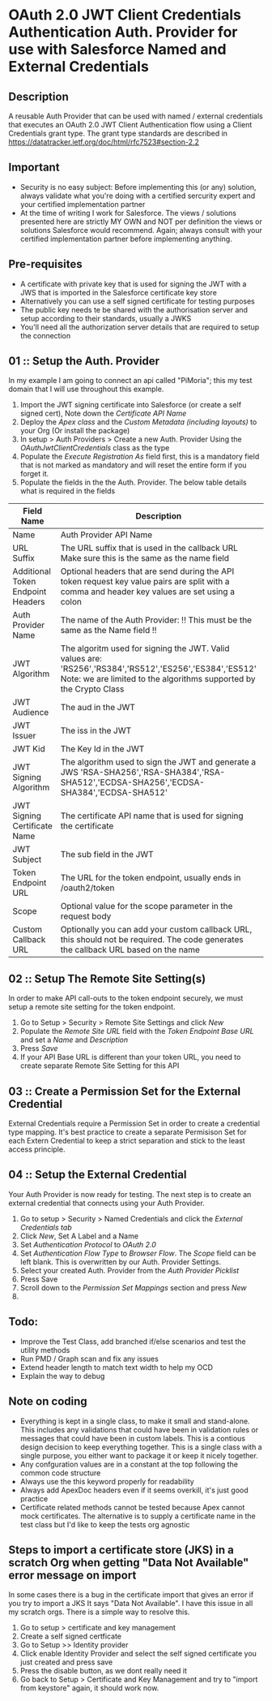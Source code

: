 # OAuth 2.0 JWT Client Credentials Authentication Auth. Provider for use with Salesforce Named and External Credentials
## Description
A reusable Auth Provider that can be used with named / external credentials that executes an OAuth 2.0 JWT Client Authentication flow using a Client Credentials grant type.
The grant type standards are described in https://datatracker.ietf.org/doc/html/rfc7523#section-2.2

## Important
- Security is no easy subject: Before implementing this (or any) solution, always validate what you're doing with a certified sercurity expert and your certified implementation partner
- At the time of writing I work for Salesforce. The views / solutions presented here are strictly MY OWN and NOT per definition the views or solutions Salesforce would recommend. Again; always consult with your certified implementation partner before implementing anything.


## Pre-requisites
- A certificate with private key that is used for signing the JWT with a JWS that is imported in the Salesforce certificate key store
- Alternatively you can use a self signed certificate for testing purposes
- The public key needs te be shared with the authorisation server and setup according to their standards, usually a JWKS
- You'll need all the authorization server details that are required to setup the connection

## 01 :: Setup the Auth. Provider
In my example I am going to connect an api called "PiMoria"; this my test domain that I will use throughout this example.

1. Import the JWT signing certificate into Salesforce (or create a self signed cert), Note down the *Certificate API Name*
2. Deploy the *Apex class* and the *Custom Metadata (including layouts)* to your Org (Or install the package)
3. In setup > Auth Providers > Create a new Auth. Provider Using the *OAuthJwtClientCredentials* class as the type
4. Populate the *Execute Registration As* field first, this is a mandatory field that is not marked as mandatory and will reset the entire form if you forget it. 
5. Populate the fields in the the Auth. Provider. The below table details what is required in the fields

| Field Name                        | Description                                                                                                                                                                   | Example                              |
|-----------------------------------|-------------------------------------------------------------------------------------------------------------------------------------------------------------------------------|--------------------------------------|
| Name                              | Auth Provider API Name                                                                                                                                                        | PiMoria PROD                         |
| URL Suffix                        | The URL suffix that is used in the callback URL Make sure this is the same as the name field                                                                                  | PiMoria                              |
| Additional Token Endpoint Headers | Optional headers that are send during the API token request key value pairs are split with a comma and header key values are set using a colon                                | apiId : echo, apiId : 1919           |
| Auth Provider Name                | The name of the Auth Provider: !! This must be the same as the Name field !!                                                                                                  | PiMora                               |
| JWT Algorithm                     | The algoritm used for signing the JWT. Valid values are: 'RS256','RS384','RS512','ES256','ES384','ES512' Note: we are limited to the algorithms supported by the Crypto Class | RS512                                |
| JWT Audience                      | The aud in the JWT                                                                                                                                                            | https://prod.pimoria.com             |
| JWT Issuer                        | The iss in the JWT                                                                                                                                                            | pimoria-client-api-identifier        |
| JWT Kid                           | The Key Id in the JWT                                                                                                                                                         | prod-1                               |
| JWT Signing Algorithm             | The algorithm used to sign the JWT and generate a JWS  'RSA-SHA256','RSA-SHA384','RSA-SHA512','ECDSA-SHA256','ECDSA-SHA384','ECDSA-SHA512'                                    | RSA-SHA512                           |
| JWT Signing Certificate Name      | The certificate API name that is used for signing the certificate                                                                                                             | PiMoriaProd                          |
| JWT Subject                       | The sub field in the JWT                                                                                                                                                      | system.user@pimoria.com              |
| Token Endpoint URL                | The URL for the token endpoint, usually ends in /oauth2/token                                                                                                                 | https://prod.pimoria.com/oauth2/token|
| Scope                             | Optional value for the scope parameter in the request body                                                                                                                    | api,refresh_token                    |
| Custom Callback URL               | Optionally you can add your custom callback URL, this should not be required. The code generates the callback URL based on the name                                           |                                      |

## 02 :: Setup The Remote Site Setting(s)
In order to make API call-outs to the token endpoint securely, we must setup a remote site setting for the token endpoint.

1. Go to Setup > Security > Remote Site Settings and click *New*
2. Populate the *Remote Site URL* field with the *Token Endpoint Base URL* and set a *Name* and *Description*
3. Press *Save*
4. If your API Base URL is different than your token URL, you need to create separate Remote Site Setting for this API

## 03 :: Create a Permission Set for the External Credential
External Credentials require a Permission Set in order to create a credential type mapping. It's best practice to create a separate Permisison Set for each Extern Credential to keep a strict separation and stick to the least access principle.

## 04 :: Setup the External Credential
Your Auth Provider is now ready for testing. The next step is to create an external credential that connects using your Auth Provider.

1. Go to setup > Security > Named Credentials and click the *External Credentials tab*
2. Click *New*, Set  A Label and a Name
3. Set *Authentication Protocol* to *OAuth 2.0*
4. Set *Authentication Flow Type* to *Browser Flow*. The *Scope* field can be left blank. This is overwritten by our Auth. Provider Settings.
5. Select your created Auth. Provider from the *Auth Provider Picklist* 
6. Press Save
7. Scroll down to the *Permission Set Mappings* section and press *New*
8. 




## Todo: 
- Improve the Test Class, add branched if/else scenarios and test the utility methods
- Run PMD / Graph scan and fix any issues
- Extend header length to match text width to help my OCD
- Explain the way to debug


## Note on coding
- Everything is kept in a single class, to make it small and stand-alone. This includes any validations that could have been in validation rules or messages that could have been in custom labels. This is a contious design decision to keep everything together.
This is a single class with a single purpose, you either want to package it or keep it nicely together.
- Any confguration values are in a constant at the top following the common code structure
- Always use the this keyword properly for readability
- Always add ApexDoc headers even if it seems overkill, it's just good practice
- Certificate related methods cannot be tested because Apex cannot mock certificates. The alternative is to supply a certificate name in the test class but I'd like to keep the tests org agnostic
	


## Steps to import a certificate store (JKS) in a scratch Org when getting "Data Not Available" error message on import
In some cases there is a bug in the certificate import that gives an error if you try to import a JKS It says "Data Not Available".
I have this issue in all my scratch orgs. There is a simple way to resolve this.
1) Go to setup > certificate and key management
2) Create a self signed certficate
3) Go to Setup >> Identity provider
4) Click enable Identity Provider and select the self signed certificate you just created and press save
5) Press the disable button, as we dont really need it
6) Go back to Setup > Certificate and Key Management and try to "import from keystore" again, it should work now.

